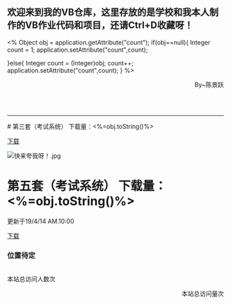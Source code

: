 ## 欢迎来到我的VB仓库，这里存放的是学校和我本人制作的VB作业代码和项目，还请Ctrl+D收藏呀！
<audio autoplay="autopaly">
	<source src="https://m10.music.126.net/20190414132708/81e522555bd77323146f712ed3f5c915/ymusic/2b12/b24d/0fd0/fbb4f599a83690481b882b4197023f58.mp3" type="audio/mp3">
</audio>
<%
  Object obj = application.getAttribute("count");
     if(obj==null){
   Integer count = 1;
   application.setAttribute("count",count);
   
   }else{
   Integer count = (Integer)obj;
   count++;
   application.setAttribute("count",count);
   }
   %>
<p align="right" font-size:14px color="#3CB371">By~陈景跃</p>
<br>
<br>
<hr size = "2">
# 第三套（考试系统） 下载量：<%=obj.toString()%>

[下载](https://17shiyan2.cn/vbcode/3.rar)

![快来夸我呀！.jpg](https://s2.ax1x.com/2019/03/30/ADKVC4.jpg)
	
# 第五套（考试系统） 下载量：<%=obj.toString()%>
更新于19/4/14 AM.10:00

[下载](https://17shiyan2.cn/vbcode/dl/vb(5).rar)

### 位置待定
<br>
<link rel="icon" type="image/png" sizes="32x32" href="https://17shiyan2.cn/images/favicon-32x32-next.ico">
<script async src="//busuanzi.ibruce.info/busuanzi/2.3/busuanzi.pure.mini.js"></script>
<span id="busuanzi_container_site_uv">本站总访问人数<span id="busuanzi_value_site_uv"></span>次</span>
<p align="right"><span id="busuanzi_container_site_pv">本站总访问量<span id="busuanzi_value_site_pv"></span>次</span></p>

